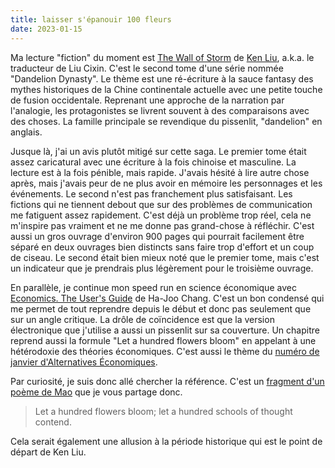 ```yaml
---
title: laisser s'épanouir 100 fleurs
date: 2023-01-15
---
```


Ma lecture "fiction" du moment est [The Wall of Storm][1] de [Ken Liu][2], a.k.a. le traducteur de Liu Cixin.
C'est le second tome d'une série nommée "Dandelion Dynasty".
Le thème est une ré-écriture à la sauce fantasy des mythes historiques de la Chine continentale actuelle avec une petite touche de fusion occidentale.
Reprenant une approche de la narration par l'analogie, les protagonistes se livrent souvent à des comparaisons avec des choses.
La famille principale se revendique du pissenlit, "dandelion" en anglais.

Jusque là, j'ai un avis plutôt mitigé sur cette saga.
Le premier tome était assez caricatural avec une écriture à la fois chinoise et masculine.
La lecture est à la fois pénible, mais rapide.
J'avais hésité à lire autre chose après, mais j'avais peur de ne plus avoir en mémoire les personnages et les événements.
Le second n'est pas franchement plus satisfaisant.
Les fictions qui ne tiennent debout que sur des problèmes de communication me fatiguent assez rapidement.
C'est déjà un problème trop réel, cela ne m'inspire pas vraiment et ne me donne pas grand-chose à réfléchir.
C'est aussi un gros ouvrage d'environ 900 pages qui pourrait facilement être séparé en deux ouvrages bien distincts sans faire trop d'effort et un coup de ciseau.
Le second était bien mieux noté que le premier tome, mais c'est un indicateur que je prendrais plus légèrement pour le troisième ouvrage.

En parallèle, je continue mon speed run en science économique avec [Economics. The User's Guide][3] de Ha-Joo Chang.
C'est un bon condensé qui me permet de tout reprendre depuis le début et donc pas seulement que sur un angle critique.
La drôle de coïncidence est que la version électronique que j'utilise a aussi un pissenlit sur sa couverture.
Un chapitre reprend aussi la formule "Let a hundred flowers bloom" en appelant à une hétérodoxie des théories économiques.
C'est aussi le thème du [numéro de janvier d'Alternatives Économiques][5].

Par curiosité, je suis donc allé chercher la référence.
C'est un [fragment d'un poème de Mao][4] que je vous partage donc.

 > Let a hundred flowers bloom;
 > let a hundred schools of thought contend.

Cela serait également une allusion à la période historique qui est le point de départ de Ken Liu.

[1]: https://lire.boitam.eu/book/18169/s/the-wall-of-storms
[2]: https://en.wikipedia.org/wiki/Ken_Liu
[3]: https://www.penguin.co.uk/books/187172/economics-the-users-guide-by-chang-ha-joon/9780718197032
[4]: https://en.wikipedia.org/wiki/Hundred_Flowers_Campaign
[5]: https://www.alternatives-economiques.fr/debats-interdits-pensee-unique-sest-imposee-economie/00105559